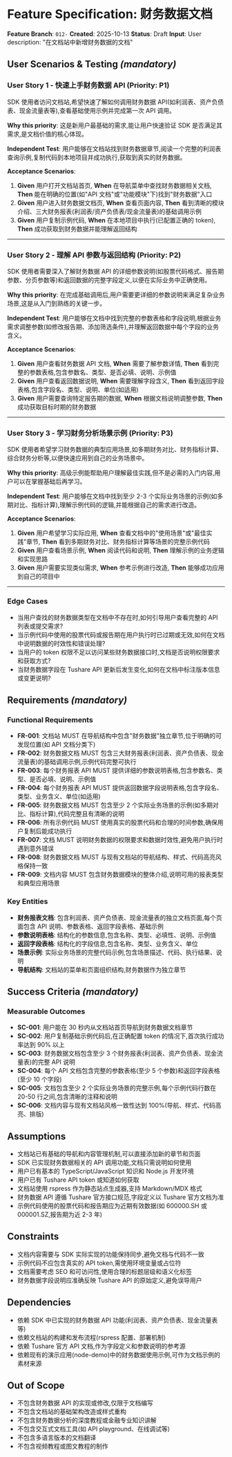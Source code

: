 # Feature Specification: 财务数据文档

**Feature Branch**: `012-`
**Created**: 2025-10-13
**Status**: Draft
**Input**: User description: "在文档站中新增财务数据的文档"

## User Scenarios & Testing *(mandatory)*

### User Story 1 - 快速上手财务数据 API (Priority: P1)

SDK 使用者访问文档站,希望快速了解如何调用财务数据 API(如利润表、资产负债表、现金流量表等),查看基础使用示例并完成第一次 API 调用。

**Why this priority**: 这是新用户最基础的需求,能让用户快速验证 SDK 是否满足其需求,是文档价值的核心体现。

**Independent Test**: 用户能够在文档站找到财务数据章节,阅读一个完整的利润表查询示例,复制代码到本地项目并成功执行,获取到真实的财务数据。

**Acceptance Scenarios**:

1. **Given** 用户打开文档站首页, **When** 在导航菜单中查找财务数据相关文档, **Then** 能在明确的位置(如"API 文档"或"功能模块"下)找到"财务数据"入口
2. **Given** 用户进入财务数据文档页, **When** 查看页面内容, **Then** 看到清晰的模块介绍、三大财务报表(利润表/资产负债表/现金流量表)的基础调用示例
3. **Given** 用户复制示例代码, **When** 在本地项目中执行(已配置正确的 token), **Then** 成功获取到财务数据并能理解返回结构

---

### User Story 2 - 理解 API 参数与返回结构 (Priority: P2)

SDK 使用者需要深入了解财务数据 API 的详细参数说明(如股票代码格式、报告期参数、分页参数等)和返回数据的完整字段定义,以便在实际业务中正确使用。

**Why this priority**: 在完成基础调用后,用户需要更详细的参数说明来满足复杂业务场景,这是从入门到熟练的关键一步。

**Independent Test**: 用户能够在文档中找到完整的参数表格和字段说明,根据业务需求调整参数(如修改报告期、添加筛选条件),并理解返回数据中每个字段的业务含义。

**Acceptance Scenarios**:

1. **Given** 用户查看财务数据 API 文档, **When** 需要了解参数详情, **Then** 看到完整的参数表格,包含参数名、类型、是否必填、说明、示例值
2. **Given** 用户查看返回数据说明, **When** 需要理解字段含义, **Then** 看到返回字段表格,包含字段名、类型、说明、单位(如适用)
3. **Given** 用户需要查询特定报告期的数据, **When** 根据文档说明调整参数, **Then** 成功获取目标时期的财务数据

---

### User Story 3 - 学习财务分析场景示例 (Priority: P3)

SDK 使用者希望学习财务数据的典型应用场景,如多期财务对比、财务指标计算、综合财务分析等,以便快速应用到自己的业务场景中。

**Why this priority**: 高级示例能帮助用户理解最佳实践,但不是必需的入门内容,用户可以在掌握基础后再学习。

**Independent Test**: 用户能够在文档中找到至少 2-3 个实际业务场景的示例(如多期对比、指标计算),理解示例代码的逻辑,并能根据自己的需求进行改造。

**Acceptance Scenarios**:

1. **Given** 用户希望学习实际应用, **When** 查看文档中的"使用场景"或"最佳实践"章节, **Then** 看到多期财务对比、财务指标计算等场景的完整示例代码
2. **Given** 用户查看场景示例, **When** 阅读代码和说明, **Then** 理解示例的业务逻辑和实现思路
3. **Given** 用户需要实现类似需求, **When** 参考示例进行改造, **Then** 能够成功应用到自己的项目中

---

### Edge Cases

- 当用户查找的财务数据类型在文档中不存在时,如何引导用户查看完整的 API 列表或提交需求?
- 当示例代码中使用的股票代码或报告期在用户执行时已过期或无效,如何在文档中说明数据的时效性和错误处理?
- 当用户的 token 权限不足以访问某些财务数据接口时,文档是否说明权限要求和获取方式?
- 当财务数据字段在 Tushare API 更新后发生变化,如何在文档中标注版本信息或变更说明?

## Requirements *(mandatory)*

### Functional Requirements

- **FR-001**: 文档站 MUST 在导航结构中包含"财务数据"独立章节,位于明确的可发现位置(如 API 文档分类下)
- **FR-002**: 财务数据文档 MUST 包含三大财务报表(利润表、资产负债表、现金流量表)的基础调用示例,示例代码完整可执行
- **FR-003**: 每个财务报表 API MUST 提供详细的参数说明表格,包含参数名、类型、是否必填、说明、示例值
- **FR-004**: 每个财务报表 API MUST 提供返回数据字段说明表格,包含字段名、类型、业务含义、单位(如适用)
- **FR-005**: 财务数据文档 MUST 包含至少 2 个实际业务场景的示例(如多期对比、指标计算),代码完整且有清晰的说明
- **FR-006**: 所有示例代码 MUST 使用真实的股票代码和合理的时间参数,确保用户复制后能成功执行
- **FR-007**: 文档 MUST 说明财务数据的权限要求和数据时效性,避免用户执行时遇到意外错误
- **FR-008**: 财务数据文档 MUST 与现有文档站的导航结构、样式、代码高亮风格保持一致
- **FR-009**: 文档内容 MUST 包含财务数据模块的整体介绍,说明可用的报表类型和典型应用场景

### Key Entities

- **财务报表文档**: 包含利润表、资产负债表、现金流量表的独立文档页面,每个页面包含 API 说明、参数表格、返回字段表格、基础示例
- **参数说明表格**: 结构化的参数信息,包含名称、类型、必填性、说明、示例值
- **返回字段表格**: 结构化的字段信息,包含名称、类型、业务含义、单位
- **场景示例**: 实际业务场景的完整代码示例,包含场景描述、代码、执行结果、说明
- **导航结构**: 文档站的菜单和页面组织结构,财务数据作为独立章节

## Success Criteria *(mandatory)*

### Measurable Outcomes

- **SC-001**: 用户能在 30 秒内从文档站首页导航到财务数据文档章节
- **SC-002**: 用户复制基础示例代码后,在正确配置 token 的情况下,首次执行成功率达到 90% 以上
- **SC-003**: 财务数据文档包含至少 3 个财务报表(利润表、资产负债表、现金流量表)的完整 API 说明
- **SC-004**: 每个 API 文档包含完整的参数表格(至少 5 个参数)和返回字段表格(至少 10 个字段)
- **SC-005**: 文档包含至少 2 个实际业务场景的完整示例,每个示例代码行数在 20-50 行之间,包含清晰的注释和说明
- **SC-006**: 文档内容与现有文档站风格一致性达到 100%(导航、样式、代码高亮、排版)

## Assumptions

- 文档站已有基础的导航和内容管理机制,可以直接添加新的章节和页面
- SDK 已实现财务数据相关的 API 调用功能,文档只需说明如何使用
- 用户已有基本的 TypeScript/JavaScript 知识和 Node.js 开发环境
- 用户已有 Tushare API token 或知道如何获取
- 文档站使用 rspress 作为静态站点生成器,支持 Markdown/MDX 格式
- 财务数据 API 遵循 Tushare 官方接口规范,字段定义以 Tushare 官方文档为准
- 示例代码使用的股票代码和报告期应为近期有效数据(如 600000.SH 或 000001.SZ,报告期为近 2-3 年)

## Constraints

- 文档内容需要与 SDK 实际实现的功能保持同步,避免文档与代码不一致
- 示例代码不应包含真实的 API token,需使用环境变量或占位符
- 文档需要考虑 SEO 和可访问性,使用合理的标题层级和语义化标签
- 财务数据字段说明应准确反映 Tushare API 的原始定义,避免误导用户

## Dependencies

- 依赖 SDK 中已实现的财务数据 API 功能(利润表、资产负债表、现金流量表等)
- 依赖文档站的构建和发布流程(rspress 配置、部署机制)
- 依赖 Tushare 官方 API 文档,作为字段定义和参数说明的参考源
- 依赖现有的演示应用(node-demo)中的财务数据使用示例,可作为文档示例的素材来源

## Out of Scope

- 不包含财务数据 API 的实现或修改,仅限于文档编写
- 不包含文档站的基础架构改造或样式重构
- 不包含财务数据分析的深度教程或金融专业知识讲解
- 不包含交互式文档工具(如 API playground、在线调试等)
- 不包含多语言版本的文档翻译
- 不包含视频教程或图文教程的制作
